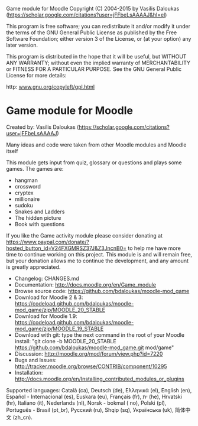 Game module for Moodle
Copyright (C) 2004-2015 by Vasilis Daloukas (https://scholar.google.com/citations?user=jFFbeLsAAAAJ&hl=el)

This program is free software; you can redistribute it and/or modify
it under the terms of the GNU General Public License as published by
the Free Software Foundation; either version 3 of the License, or
(at your option) any later version.

This program is distributed in the hope that it will be useful,
but WITHOUT ANY WARRANTY; without even the implied warranty of
MERCHANTABILITY or FITNESS FOR A PARTICULAR PURPOSE.  See the
GNU General Public License for more details:

http: www.gnu.org/copyleft/gpl.html

Game module for Moodle
===============================================================================
Created by: Vasilis Daloukas (https://scholar.google.com/citations?user=jFFbeLsAAAAJ)


Many ideas and code were taken from other Moodle modules and Moodle itself


This module gets input from quiz, glossary or questions and plays some games. The games are:


* hangman
* crossword
* cryptex
* millionaire
* sudoku
* Snakes and Ladders
* The hidden picture
* Book with questions

If you like the Game activity module please consider donating at https://www.paypal.com/donate/?hosted_button_id=V24FXGMRSZ37J&Z3JncnB0= to help me have more time to continue working on this project. This module is and will remain free, but your donation allows me to continue the development, and any amount is greatly appreciated.

* Changelog: CHANGES.md
* Documentation: http://docs.moodle.org/en/Game_module
* Browse source code: https://github.com/bdaloukas/moodle-mod_game
* Download for Moodle 2 & 3: https://codeload.github.com/bdaloukas/moodle-mod_game/zip/MOODLE_20_STABLE
* Download for Moodle 1.9: https://codeload.github.com/bdaloukas/moodle-mod_game/zip/MOODLE_19_STABLE
* Download with git: type the next command in the root of your Moodle install: "git clone -b MOODLE_20_STABLE https://github.com/bdaloukas/moodle-mod_game.git mod/game"
* Discussion: http://moodle.org/mod/forum/view.php?id=7220
* Bugs and Issues: http://tracker.moodle.org/browse/CONTRIB/component/10295
* Installation: http://docs.moodle.org/en/Installing_contributed_modules_or_plugins

Supported languages: Català (ca), Deutsch (de), Ελληνικά (el), English (en), Español - Internacional (es), Euskara (eu), Français (fr), ית  (he), Hrvatski (hr), Italiano (it), Nederlands (nl), Norsk - bokmal ( no), Polski (pl), Português - Brasil (pt_br), Русский (ru), Shqip (sq), Українська (uk), 简体中文 (zh_cn).
